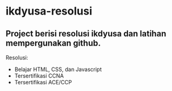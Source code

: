 # ikdyusa-resolusi
Project berisi resolusi ikdyusa dan latihan mempergunakan github.
------------------------------------------------------------------------
Resolusi:
  - Belajar HTML, CSS, dan Javascript
  - Tersertifikasi CCNA
  - Tersertifikasi ACE/CCP
